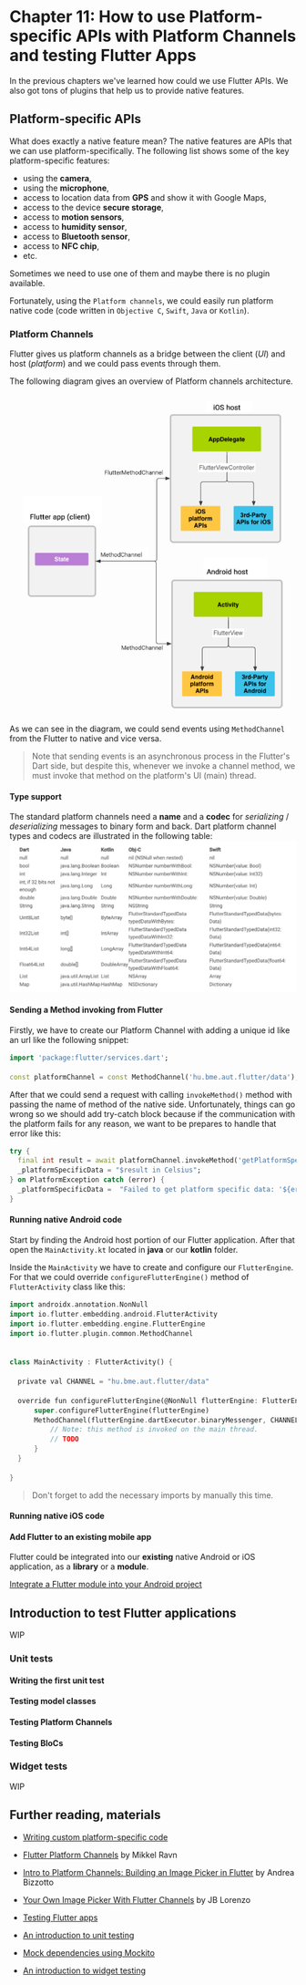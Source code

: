 
# Chapter 11: How to use Platform-specific APIs with Platform Channels and testing Flutter Apps  
  
In the previous chapters we've learned how could we use Flutter APIs. We also got tons of plugins that help us to provide native features.  
  
## Platform-specific APIs  
What does exactly a native feature mean? The native features are APIs that we can use platform-specifically. The following list shows some of the key platform-specific features:  
- using the **camera**,  
- using the **microphone**,  
- access to location data from **GPS** and show it with Google Maps,  
- access to the device **secure storage**,  
- access to **motion sensors**,  
- access to **humidity sensor**,
- access to **Bluetooth sensor**,  
- access to **NFC chip**,
- etc.  
  
Sometimes we need to use one of them and maybe there is no plugin available.  
  
  
Fortunately, using the `Platform channels`, we could easily run platform native code (code written in `Objective C`, `Swift`, `Java` or `Kotlin`).  
  
### Platform Channels  
Flutter gives us platform channels as a bridge between the client (_UI_) and host (_platform_) and we could pass events through them.  
  
The following diagram gives an overview of Platform channels architecture.  
   
![Architectural overview: platform channels](./images/11_platform_channels.png)  
  
As we can see in the diagram, we could send events using `MethodChannel` from the Flutter to native and vice versa.  
  
> Note that sending events is an asynchronous process in the Flutter's Dart side, but despite this, whenever we invoke a channel method, we must invoke that method on the platform's UI (main) thread.  
  
  
#### Type support  
The standard platform channels need a **name** and a **codec** for *serializing* / *deserializing* messages to binary form and back. Dart platform channel types and codecs are illustrated in the following table:  
![Supported types](./images/11_platform_channels_types.png)  
  
#### Sending a Method invoking from Flutter  
Firstly, we have to create our Platform Channel with adding a unique id like an url like the following snippet:  
```dart  
import 'package:flutter/services.dart'; 
 
const platformChannel = const MethodChannel('hu.bme.aut.flutter/data');  
```  
  
After that we could send a request with calling `invokeMethod()` method with passing the name of method of the native side. Unfortunately, things can go wrong so we should add try-catch block because if the communication with the platform fails for any reason, we want to be prepares to handle that error like this:  
```dart  
try {  
  final int result = await platformChannel.invokeMethod('getPlatformSpecificData');  
  _platformSpecificData = "$result in Celsius";
} on PlatformException catch (error) {  
  _platformSpecificData =  "Failed to get platform specific data: '${error.message}'."; 
}
```  
  
  
#### Running native Android code  
Start by finding the Android host portion of our Flutter application. After that open the `MainActivity.kt` located in **java** or our **kotlin** folder.

Inside the `MainActivity` we have to create and configure our `FlutterEngine`. For that we could override `configureFlutterEngine()` method of `FlutterActivity` class like this:
  ```dart  
import androidx.annotation.NonNull
import io.flutter.embedding.android.FlutterActivity
import io.flutter.embedding.engine.FlutterEngine
import io.flutter.plugin.common.MethodChannel 


class MainActivity : FlutterActivity() {

    private val CHANNEL = "hu.bme.aut.flutter/data"

    override fun configureFlutterEngine(@NonNull flutterEngine: FlutterEngine) {
        super.configureFlutterEngine(flutterEngine)
        MethodChannel(flutterEngine.dartExecutor.binaryMessenger, CHANNEL).setMethodCallHandler { call, result ->
            // Note: this method is invoked on the main thread.
            // TODO
        }
    }

}
  ``` 

> Don't forget to add the necessary imports by manually this time.  

#### Running native iOS code


#### Add Flutter to an existing mobile app
Flutter could be integrated into our **existing** native Android or iOS application, as a **library** or a **module**.

[Integrate a Flutter module into your Android project](https://flutter.dev/docs/development/add-to-app/android/project-setup)  

  
## Introduction to test Flutter applications  
WIP
  
### Unit tests  
  
#### Writing the first unit test  
  
#### Testing model classes  
  
#### Testing Platform Channels  
  
#### Testing BloCs  
  
### Widget tests  
WIP  
  
## Further reading, materials  
  
- [Writing custom platform-specific code](https://flutter.dev/docs/development/platform-integration/platform-channels)  
- [Flutter Platform Channels](https://medium.com/flutter/flutter-platform-channels-ce7f540a104e) by Mikkel Ravn  
- [Intro to Platform Channels: Building an Image Picker in Flutter](https://codewithandrea.com/articles/platform-channels-flutter/) by Andrea Bizzotto  
- [Your Own Image Picker With Flutter Channels](https://www.raywenderlich.com/2882495-your-own-image-picker-with-flutter-channels) by JB Lorenzo  
  
- [Testing Flutter apps](https://flutter.dev/docs/testing)  
- [An introduction to unit testing](https://flutter.dev/docs/cookbook/testing/unit/introduction)  
- [Mock dependencies using Mockito](https://flutter.dev/docs/cookbook/testing/unit/mocking)  
- [An introduction to widget testing](https://flutter.dev/docs/cookbook/testing/widget/introduction)
